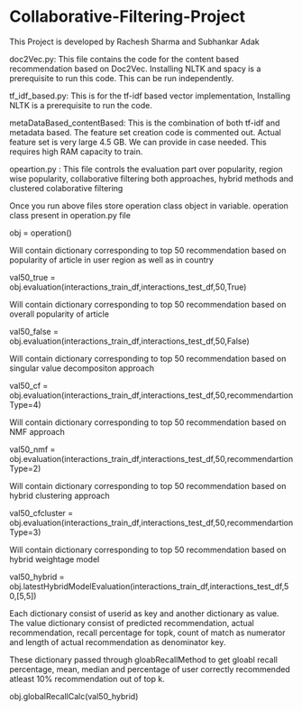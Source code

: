# Collaborative-Filtering-Project
This Project is developed by Rachesh Sharma and Subhankar Adak

doc2Vec.py:  This file contains the code for the content based recommendation based on Doc2Vec. Installing NLTK and spacy is a prerequisite to run this code. This can be run independently.

tf_idf_based.py: This is for the tf-idf based vector implementation, Installing NLTK is a prerequisite to run the code.

metaDataBased_contentBased: This is the combination of both tf-idf and metadata based. The feature set creation code is commented out. Actual feature set is very large 4.5 GB. We can provide in case needed. This requires high RAM capacity to train.

opeartion.py : This file controls the evaluation part over popularity, region wise popularity, collaborative filtering both approaches, hybrid methods and clustered colaborative filtering

Once you run above files store operation class object in variable. operation class present in operation.py file

obj = operation()

Will contain dictionary corresponding to top 50 recommendation based on popularity of article in user region as well as in country 

val50_true = obj.evaluation(interactions_train_df,interactions_test_df,50,True)

Will contain dictionary corresponding to top 50 recommendation based on overall popularity of article 

val50_false = obj.evaluation(interactions_train_df,interactions_test_df,50,False)

Will contain dictionary corresponding to top 50 recommendation based on singular value decompositon approach

val50_cf = obj.evaluation(interactions_train_df,interactions_test_df,50,recommendartionType=4)

Will contain dictionary corresponding to top 50 recommendation based on NMF approach

val50_nmf = obj.evaluation(interactions_train_df,interactions_test_df,50,recommendartionType=2)

Will contain dictionary corresponding to top 50 recommendation based on hybrid clustering approach

val50_cfcluster = obj.evaluation(interactions_train_df,interactions_test_df,50,recommendartionType=3)

Will contain dictionary corresponding to top 50 recommendation based on hybrid weightage model 

val50_hybrid = obj.latestHybridModelEvaluation(interactions_train_df,interactions_test_df,50,[5,5])

Each dictionary consist of userid as key and another dictionary as value. The value dictionary consist of predicted recommendation, actual recommendation, recall percentage for topk, count of match as numerator and length of actual recommendation as denominator key.

These dictionary passed through gloabRecallMethod to get gloabl recall percentage, mean, median and percentage of user correctly recommended atleast 10% recommendation out of top k.

obj.globalRecallCalc(val50_hybrid)
